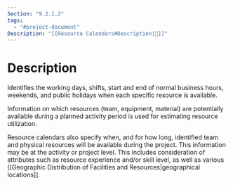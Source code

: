 ```yaml
---
Section: "9.2.1.2"
tags:
  - "#project-document"
Description: "[[Resource Calendars#Description|📝]]"
---
```

# Description
Identifies the working days, shifts, start and end of normal business hours, weekends, and public holidays when each specific resource is available.

Information on which resources (team, equipment, material) are potentially available during a planned activity period is used for estimating resource utilization.

Resource calendars also specify when, and for how long, identified team and physical resources will be available during the project. This information may be at the activity or project level. This includes consideration of attributes such as resource experience and/or skill level, as well as various [[Geographic Distribution of Facilities and Resources|geographical locations]].
